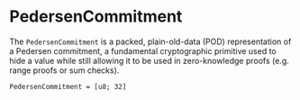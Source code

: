 # PedersenCommitment

The `PedersenCommitment` is a packed, plain-old-data (POD) representation of a Pedersen commitment, a fundamental cryptographic primitive used to hide a value while still allowing it to be used in zero-knowledge proofs (e.g. range proofs or sum checks).

`PedersenCommitment = [u8; 32]`